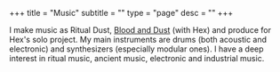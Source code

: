 +++
title = "Music"
subtitle = ""
type = "page"
desc = ""
+++

I make music as Ritual Dust, [Blood and Dust](https://blood-and-dust.com/) (with Hex) and produce for Hex's solo project. My main instruments are drums (both acoustic and electronic) and synthesizers (especially modular ones). I have a deep interest in ritual music, ancient music, electronic and industrial music.
